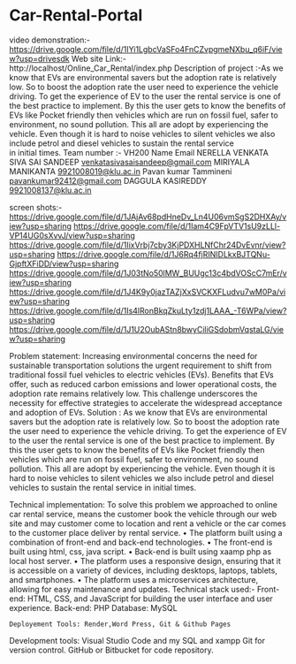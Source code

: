 # Car-Rental-Portal
video demonstration:- https://drive.google.com/file/d/1IYi1LgbcVaSFo4FnCZvpgmeNXbu_q6iF/view?usp=drivesdk
Web site Link:- http://localhost/Online_Car_Rental/index.php
Description of project :-As we know that EVs are environmental savers but the adoption rate is relatively low. So to boost the adoption rate the user need to experience the vehicle driving. To get the experience of EV to the user the rental service is one of the best practice to implement. By this the user gets to know the benefits of EVs like 
Pocket friendly then vehicles which are run on fossil fuel, safer to environment, no sound pollution. This all are adopt by experiencing the vehicle. Even though it is hard to noise vehicles to silent vehicles we also include petrol and diesel vehicles to sustain the rental service in initial times.
Team number :- VH200
Name                                    Email
NERELLA VENKATA SIVA SAI SANDEEP       venkatasivasaisandeep@gmail.com
MIRIYALA MANIKANTA                     9921008019@klu.ac.in
Pavan kumar Tammineni                  pavankumar92412@gmail.com
DAGGULA KASIREDDY 9921008137@klu.ac.in

screen shots:-
https://drive.google.com/file/d/1JAjAv68pdHneDv_Ln4U06vmSgS2DHXAy/view?usp=sharing
https://drive.google.com/file/d/1Iam4C9FpVTV1sU9zLLl-VP14UG0sXvvJ/view?usp=sharing
https://drive.google.com/file/d/1IixVrbj7cby3KjPDXHLNfChr24DvEvnr/view?usp=sharing
https://drive.google.com/file/d/1J6Rq4fjRINIDLkxBJTQNu-GjpftXFiDD/view?usp=sharing
https://drive.google.com/file/d/1J03tNo50lMW_BUUgc13c4bdVOScC7mEr/view?usp=sharing
https://drive.google.com/file/d/1J4K9y0jazTAZjXxSVCKXFLudvu7wM0Pa/view?usp=sharing
https://drive.google.com/file/d/1Is4lRonBkqZkuLty1zdj1LAAA_-T6WPa/view?usp=sharing
https://drive.google.com/file/d/1J1U2OubAStn8bwyCiliGSdobmVqstaLG/view?usp=sharing

Problem statement:
 Increasing environmental concerns  the need for sustainable transportation solutions the urgent requirement to shift from traditional fossil fuel vehicles to electric vehicles (EVs). Benefits that EVs offer, such as reduced carbon emissions and lower operational costs, the adoption rate remains relatively low. This challenge underscores the necessity for effective strategies to accelerate the widespread acceptance and adoption of EVs.
 Solution :
As we know that EVs are environmental savers but the adoption rate is relatively low. So to boost the adoption rate the user need to experience the vehicle driving. To get the experience of EV to the user the rental service is one of the best practice to implement. By this the user gets to know the benefits of EVs like 
Pocket friendly then vehicles which are run on fossil fuel, safer to environment, no sound pollution. This all are adopt by experiencing the vehicle. Even though it is hard to noise vehicles to silent vehicles we also include petrol and diesel vehicles to sustain the rental service in initial times.

Technical implementation: 
To solve this problem we approached to online car rental service, means the customer book the vehicle through our web site and may customer come to location and rent a vehicle or the car comes to the customer place deliver by rental service.
•	The platform built using a combination of front-end and back-end technologies.
•	The front-end is built using html, css, java script.
•	Back-end is built using  xaamp php as local host server.
•	The platform uses a responsive design, ensuring that it is accessible on a variety of devices, including desktops, laptops, tablets, and smartphones.
•	The platform uses a microservices architecture, allowing for easy maintenance and updates.
Technical stack used:-
Front-end:
    HTML, CSS, and JavaScript for building the user interface and user experience.
Back-end:
PHP 
Database:
MySQL 
     
    Deployement Tools: Render,Word Press, Git & Github Pages

Development tools:
    Visual Studio Code and my SQL and xampp
    Git for version control.
    GitHub or Bitbucket for code repository.





